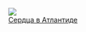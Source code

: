 ![](/books/prose_counter/Стивен%20Кинг/Сердца%20в%20Атлантиде.jpg)  
[Сердца в Атлантиде](/books/prose_counter/Стивен%20Кинг/Сердца%20в%20Атлантиде)
